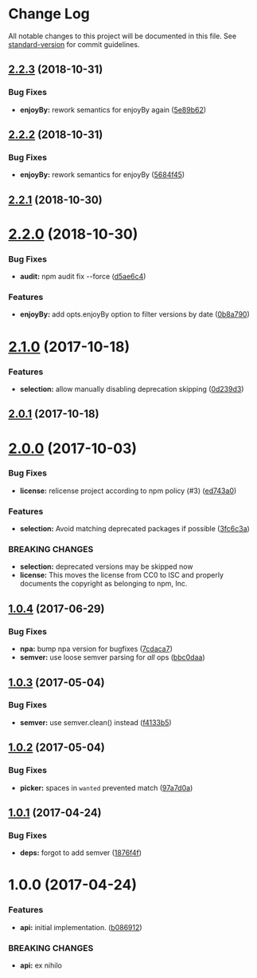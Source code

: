 # Change Log

All notable changes to this project will be documented in this file. See [standard-version](https://github.com/conventional-changelog/standard-version) for commit guidelines.

<a name="2.2.3"></a>
## [2.2.3](https://github.com/zkat/npm-pick-manifest/compare/v2.2.2...v2.2.3) (2018-10-31)


### Bug Fixes

* **enjoyBy:** rework semantics for enjoyBy again ([5e89b62](https://github.com/zkat/npm-pick-manifest/commit/5e89b62))



<a name="2.2.2"></a>
## [2.2.2](https://github.com/zkat/npm-pick-manifest/compare/v2.2.1...v2.2.2) (2018-10-31)


### Bug Fixes

* **enjoyBy:** rework semantics for enjoyBy ([5684f45](https://github.com/zkat/npm-pick-manifest/commit/5684f45))



<a name="2.2.1"></a>
## [2.2.1](https://github.com/zkat/npm-pick-manifest/compare/v2.2.0...v2.2.1) (2018-10-30)



<a name="2.2.0"></a>
# [2.2.0](https://github.com/zkat/npm-pick-manifest/compare/v2.1.0...v2.2.0) (2018-10-30)


### Bug Fixes

* **audit:** npm audit fix --force ([d5ae6c4](https://github.com/zkat/npm-pick-manifest/commit/d5ae6c4))


### Features

* **enjoyBy:** add opts.enjoyBy option to filter versions by date ([0b8a790](https://github.com/zkat/npm-pick-manifest/commit/0b8a790))



<a name="2.1.0"></a>
# [2.1.0](https://github.com/zkat/npm-pick-manifest/compare/v2.0.1...v2.1.0) (2017-10-18)


### Features

* **selection:** allow manually disabling deprecation skipping ([0d239d3](https://github.com/zkat/npm-pick-manifest/commit/0d239d3))



<a name="2.0.1"></a>
## [2.0.1](https://github.com/zkat/npm-pick-manifest/compare/v2.0.0...v2.0.1) (2017-10-18)



<a name="2.0.0"></a>
# [2.0.0](https://github.com/zkat/npm-pick-manifest/compare/v1.0.4...v2.0.0) (2017-10-03)


### Bug Fixes

* **license:** relicense project according to npm policy (#3) ([ed743a0](https://github.com/zkat/npm-pick-manifest/commit/ed743a0))


### Features

* **selection:** Avoid matching deprecated packages if possible ([3fc6c3a](https://github.com/zkat/npm-pick-manifest/commit/3fc6c3a))


### BREAKING CHANGES

* **selection:** deprecated versions may be skipped now
* **license:** This moves the license from CC0 to ISC and properly documents the copyright as belonging to npm, Inc.



<a name="1.0.4"></a>
## [1.0.4](https://github.com/zkat/npm-pick-manifest/compare/v1.0.3...v1.0.4) (2017-06-29)


### Bug Fixes

* **npa:** bump npa version for bugfixes ([7cdaca7](https://github.com/zkat/npm-pick-manifest/commit/7cdaca7))
* **semver:** use loose semver parsing for *all* ops ([bbc0daa](https://github.com/zkat/npm-pick-manifest/commit/bbc0daa))



<a name="1.0.3"></a>
## [1.0.3](https://github.com/zkat/npm-pick-manifest/compare/v1.0.2...v1.0.3) (2017-05-04)


### Bug Fixes

* **semver:** use semver.clean() instead ([f4133b5](https://github.com/zkat/npm-pick-manifest/commit/f4133b5))



<a name="1.0.2"></a>
## [1.0.2](https://github.com/zkat/npm-pick-manifest/compare/v1.0.1...v1.0.2) (2017-05-04)


### Bug Fixes

* **picker:** spaces in `wanted` prevented match ([97a7d0a](https://github.com/zkat/npm-pick-manifest/commit/97a7d0a))



<a name="1.0.1"></a>
## [1.0.1](https://github.com/zkat/npm-pick-manifest/compare/v1.0.0...v1.0.1) (2017-04-24)


### Bug Fixes

* **deps:** forgot to add semver ([1876f4f](https://github.com/zkat/npm-pick-manifest/commit/1876f4f))



<a name="1.0.0"></a>
# 1.0.0 (2017-04-24)


### Features

* **api:** initial implementation. ([b086912](https://github.com/zkat/npm-pick-manifest/commit/b086912))


### BREAKING CHANGES

* **api:** ex nihilo
